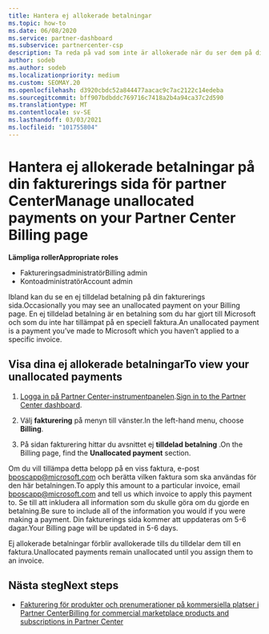 ```yaml
---
title: Hantera ej allokerade betalningar
ms.topic: how-to
ms.date: 06/08/2020
ms.service: partner-dashboard
ms.subservice: partnercenter-csp
description: Ta reda på vad som inte är allokerade när du ser dem på din fakturerings sida för partner Center. Lär dig också hur du tillämpar dem på dina fakturor.
author: sodeb
ms.author: sodeb
ms.localizationpriority: medium
ms.custom: SEOMAY.20
ms.openlocfilehash: d3920cbdc52a844477aacac9c7ac2122c14edeba
ms.sourcegitcommit: bff907bdbddc769716c7418a2b4a94ca37c2d590
ms.translationtype: MT
ms.contentlocale: sv-SE
ms.lasthandoff: 03/03/2021
ms.locfileid: "101755804"
---
```

# <a name="manage-unallocated-payments-on-your-partner-center-billing-page"></a><span data-ttu-id="7815e-104">Hantera ej allokerade betalningar på din fakturerings sida för partner Center</span><span class="sxs-lookup"><span data-stu-id="7815e-104">Manage unallocated payments on your Partner Center Billing page</span></span>

<span data-ttu-id="7815e-105">**Lämpliga roller**</span><span class="sxs-lookup"><span data-stu-id="7815e-105">**Appropriate roles**</span></span>

- <span data-ttu-id="7815e-106">Faktureringsadministratör</span><span class="sxs-lookup"><span data-stu-id="7815e-106">Billing admin</span></span>
- <span data-ttu-id="7815e-107">Kontoadministratör</span><span class="sxs-lookup"><span data-stu-id="7815e-107">Account admin</span></span>

<span data-ttu-id="7815e-108">Ibland kan du se en ej tilldelad betalning på din fakturerings sida.</span><span class="sxs-lookup"><span data-stu-id="7815e-108">Occasionally you may see an unallocated payment on your Billing page.</span></span> <span data-ttu-id="7815e-109">En ej tilldelad betalning är en betalning som du har gjort till Microsoft och som du inte har tillämpat på en speciell faktura.</span><span class="sxs-lookup"><span data-stu-id="7815e-109">An unallocated payment is a payment you’ve made to Microsoft which you haven’t applied to a specific invoice.</span></span>

## <a name="to-view-your-unallocated-payments"></a><span data-ttu-id="7815e-110">Visa dina ej allokerade betalningar</span><span class="sxs-lookup"><span data-stu-id="7815e-110">To view your unallocated payments</span></span>

1. <span data-ttu-id="7815e-111">[Logga in på Partner Center-instrumentpanelen](https://partner.microsoft.com/dashboard/home).</span><span class="sxs-lookup"><span data-stu-id="7815e-111">[Sign in to the Partner Center dashboard](https://partner.microsoft.com/dashboard/home).</span></span>

2. <span data-ttu-id="7815e-112">Välj **fakturering** på menyn till vänster.</span><span class="sxs-lookup"><span data-stu-id="7815e-112">In the left-hand menu, choose **Billing**.</span></span>

3. <span data-ttu-id="7815e-113">På sidan fakturering hittar du avsnittet ej **tilldelad betalning** .</span><span class="sxs-lookup"><span data-stu-id="7815e-113">On the Billing page, find the **Unallocated payment** section.</span></span> 

<span data-ttu-id="7815e-114">Om du vill tillämpa detta belopp på en viss faktura, e-post bposcapp@microsoft.com och berätta vilken faktura som ska användas för den här betalningen.</span><span class="sxs-lookup"><span data-stu-id="7815e-114">To apply this amount to a particular invoice, email bposcapp@microsoft.com and tell us which invoice to apply this payment to.</span></span> <span data-ttu-id="7815e-115">Se till att inkludera all information som du skulle göra om du gjorde en betalning.</span><span class="sxs-lookup"><span data-stu-id="7815e-115">Be sure to include all of the information you would if you were making a payment.</span></span> <span data-ttu-id="7815e-116">Din fakturerings sida kommer att uppdateras om 5-6 dagar.</span><span class="sxs-lookup"><span data-stu-id="7815e-116">Your Billing page will be updated in 5-6 days.</span></span> 

<span data-ttu-id="7815e-117">Ej allokerade betalningar förblir avallokerade tills du tilldelar dem till en faktura.</span><span class="sxs-lookup"><span data-stu-id="7815e-117">Unallocated payments remain unallocated until you assign them to an invoice.</span></span> 

## <a name="next-steps"></a><span data-ttu-id="7815e-118">Nästa steg</span><span class="sxs-lookup"><span data-stu-id="7815e-118">Next steps</span></span>

- [<span data-ttu-id="7815e-119">Fakturering för produkter och prenumerationer på kommersiella platser i Partner Center</span><span class="sxs-lookup"><span data-stu-id="7815e-119">Billing for commercial marketplace products and subscriptions in Partner Center</span></span>](csp-commercial-marketplace-billing.md)
